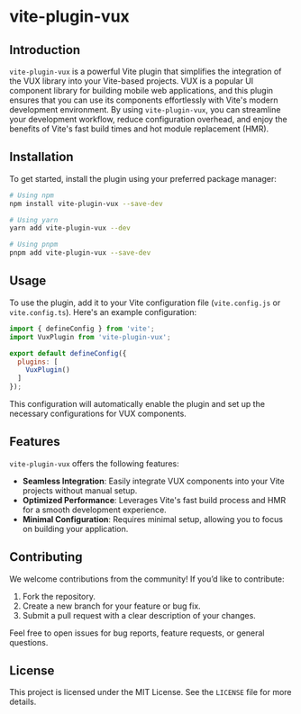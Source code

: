 # vite-plugin-vux

## Introduction

`vite-plugin-vux` is a powerful Vite plugin that simplifies the integration of the VUX library into your Vite-based projects. VUX is a popular UI component library for building mobile web applications, and this plugin ensures that you can use its components effortlessly with Vite's modern development environment. By using `vite-plugin-vux`, you can streamline your development workflow, reduce configuration overhead, and enjoy the benefits of Vite's fast build times and hot module replacement (HMR).

## Installation

To get started, install the plugin using your preferred package manager:

```bash
# Using npm
npm install vite-plugin-vux --save-dev

# Using yarn
yarn add vite-plugin-vux --dev

# Using pnpm
pnpm add vite-plugin-vux --save-dev
```

## Usage

To use the plugin, add it to your Vite configuration file (`vite.config.js` or `vite.config.ts`). Here's an example configuration:

```javascript
import { defineConfig } from 'vite';
import VuxPlugin from 'vite-plugin-vux';

export default defineConfig({
  plugins: [
    VuxPlugin()
  ]
});
```

This configuration will automatically enable the plugin and set up the necessary configurations for VUX components.

## Features

`vite-plugin-vux` offers the following features:

- **Seamless Integration**: Easily integrate VUX components into your Vite projects without manual setup.
- **Optimized Performance**: Leverages Vite's fast build process and HMR for a smooth development experience.
- **Minimal Configuration**: Requires minimal setup, allowing you to focus on building your application.

## Contributing

We welcome contributions from the community! If you’d like to contribute:

1. Fork the repository.
2. Create a new branch for your feature or bug fix.
3. Submit a pull request with a clear description of your changes.

Feel free to open issues for bug reports, feature requests, or general questions.

## License

This project is licensed under the MIT License. See the `LICENSE` file for more details.